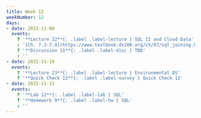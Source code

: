 ```yaml
---
title: Week 12
weekNumber: 12
days:
- date: 2022-11-08
  events:
    ? '**Lecture 22**{: .label .label-lecture } SQL II and Cloud Data'
    : '[Ch. 7.3-7.4](https://www.textbook.ds100.org/ch/07/sql_joining.html)'
    ? '**Discussion 11**{: .label .label-disc } TBD' 
    : ''
- date: 2022-11-10
  events:
    ? '**Lecture 23**{: .label .label-lecture } Environmental DS'
    ? '**Quick Check 12**{: .label .label-survey } Quick Check 12'
- date: 2022-11-11
  events:
    ? '**Lab 12**{: .label .label-lab } SQL'
    ? '**Homework 9**{: .label .label-hw } SQL'
    : ''
---
```

